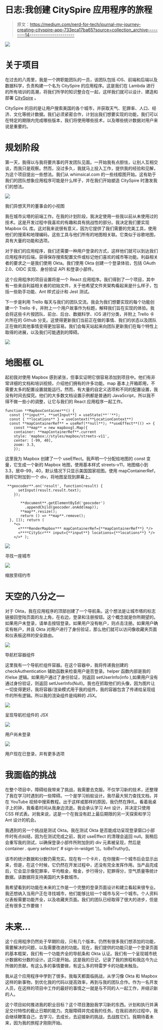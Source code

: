 # 日志:我创建 CitySpire 应用程序的旅程

> 原文：<https://medium.com/nerd-for-tech/journal-my-journey-creating-cityspire-app-733eca17ba65?source=collection_archive---------14----------------------->

![](img/d47fd008fa425ef18e8de02e9287f34d.png)

# 关于项目

在过去的八周里，我是一个跨职能团队的一员，该团队包括 iOS、前端和后端以及数据科学，负责构建一个名为 CitySpire 的应用程序。这是我们在 Lambda 进行的所有培训的高潮，将我们所学的知识整合在一起，这样我们就可以设计、建造和部署 [CitySpire](https://github.com/sjeremich23/cityspire-d-fe) 。

CitySpire 的目的是让用户搜索美国的各个城市，并获取天气、犯罪率、人口、经济、文化等统计数据。我们必须紧密合作，计划出我们想要实现的功能，我们可以在特定的期限内完成哪些版本，我们将使用哪些技术，以及哪些统计数据对用户来说是重要的。

# 规划阶段

第一天，我得以与我将要共事的开发团队见面。一开始我有点胆怯，让别人互相交谈，而我只是观察。然而，没过多久，我就马上投入工作，提供我的经验和见解，为这个项目提出一些想法。我们从 whimsical.com 的一些线框图开始。这有助于我们的团队想象应用程序可能是什么样子，并在我们开始塑造 CitySpire 时激发我们的想法。

![](img/5a96d273d3c1ed097243468be867872a.png)

我们异想天开的董事会的小视图

我在城市尖塔的前端工作。在我的计划阶段，我决定使用一些我以前从未使用过的技术。这是开发过程中我喜欢的有趣和具有挑战性的部分。我决定我们要实现 Mapbox GL 库。这对我来说很有意义，因为它提供了我们需要的完美工具，使用他们的搜索和地理编码，这些工具与他们所有的地图相关联。它类似于谷歌地图，具有大量的功能和选项。

对于我们的应用程序，我们还需要一种用户登录的方式，这样他们就可以到达我们应用程序的后端，获得保存搜索配置文件或标记他们喜欢的城市等功能。利益相关者的要求之一是我们使用 Okta。我们使用 Okta 创建一个登录体验，包括 OAuth 2.0、OIDC 实现、身份验证 API 和登录小部件。

这个应用程序的项目设置将是一个 React 应用程序。我们得到了一个项目，其中有一些来自利益相关者的初始文件，关于他希望文件夹架构看起来是什么样子，包括一些助手功能、Ant 样式设计和 Jest 测试。

下一步是利用 Trello 每天与我们的团队交流。我会为我们想要实现的每个功能创建一个 Trello 卡，并附上一个用户故事作为标题，解释我们旨在实现的体验。我会将这些卡片按团队、前台、后台、数据科学、iOS 进行分类，并附上 Trello 卡片所在的 Github 分支。这使得更新我们当前正在做的事情、我们的状态以及团队正在做的其他事情变得更加容易。我们会每天站起来向团队更新我们在每个特性上取得的进展，以及我们可能遇到的障碍。

![](img/02e9eac099ef7b04cfd08b38cad11679.png)

# 地图框 GL

起初我对使用 Mapbox 感到紧张，但事实证明它很容易添加到项目中。他们有非常详细的文档和培训视频，介绍他们拥有的许多功能。map 基本上开箱即用，不需要太多的配置设置就能运行。然而，有大量的自定义选项和不同的配置设置，我没有时间去探究。他们的大多数文档设置示例都是普通的 JavaScript，所以我不得不做一些小的调整，让它与我们的 React 应用程序一起工作。

```
function **MapboxContainer**() {
  const [**input**, **setInput**] = useState(**''**);
  const { **locations** } = useContext(**LocationContext**)
  const **mapContainerRef** = useRef(**null**); **useEffect**(() => {
    const **map** = new mapboxgl.Map({
    container: **mapContainerRef**.current
    style: 'mapbox://styles/mapbox/streets-v11',
    center: [-99, 40],
    zoom: 3.3,
    });
```

这里我为 Mapbox 创建了一个 useEffect。我声明一个分配给地图的 const 变量，它生成一个新的 Mapbox 地图，使用基本样式 streets-v11，地图缩小到 3.3，居中-99，40，默认情况下只显示美国国家视图。使用 mapContainerRef，我将它附加到一个 div，将地图呈现到屏幕上。

```
 **geocoder**.on('result', function(result) {
      setInput(result.result.text);
    });        

       **document**.getElementById('geocoder')
         .appendChild(geocoder.onAdd(map));
       **map**.resize();
       return () => **map**.remove();
  }, []); return (
    *<>
      <****RenderMapbox*** mapContainerRef={**mapContainerRef**} */>
      <****CityScr*** input={**input**} locations={**locations**} */>
    </>* );
```

![](img/b9b052a0c454959ef0deb3b45e1f15f4.png)

寻找一座城市

![](img/e4ff9c910a1458266b087f71c0500131.png)

缩放至纽约市

# 天空的八分之一

对于 Okta，我在应用程序的顶部创建了一个导航条。这个想法是让城市塔的标志链接回登陆页面的左上角，在右边，登录和注册按钮。这个概念就是你所期望的。如果用户未登录，请单击按钮登录。如果用户没有帐户，则点击注册。如果用户确实有帐户，并且 Okta 对用户进行了身份验证，那么他们就可以访问像收藏夹页面和仪表板这样的安全路由。

![](img/3ef5969cbcbc0c5d3f819f0a81fd22f4.png)

导航栏容器组件

这里我有一个导航栏组件容器。在这个容器中，我将传递我创建的 checkAuthentication 辅助函数来检查用户是否登录。helper 函数内部是我的 if/else 逻辑。如果用户通过了身份验证，则返回 setUserInfo(info ),如果用户没有通过身份验证，则返回 setUserInfo(Null)。我也在抓取他们的头像，因为图片让一切变得更好。我将容器/渲染模式用于我的组件。我的容器包含了传递给呈现组件的所有逻辑。所以我的渲染组件是纯粹的 JSX。

![](img/8e7a4267d4ac9a91f9fa1fc8f441db7c.png)

呈现导航栏组件的 JSX

![](img/b95c466c82de9251a6d4268c1af456ab.png)

用户尚未登录

![](img/f8681140460359ab5fdc2532358a867a.png)

用户现在已登录，并有更多选项

# **我面临的挑战**

在整个项目中，障碍给我带来了挑战，我需要去克服。不仅学习新的技术，还整理了我在学习时遇到的一些障碍。一个是学习蚂蚁设计。我尽最大努力查找文档，并在 YouTube 视频中搜索教程。出于这样或那样的原因，我仍然在挣扎。看着我桌子上的钟，我看着时间从我身边流逝。我会承认学习 Ant 设计，并决定只使用 CSS 样式表。对我来说，这是一个在我没有赶上最后期限的另一天探索和学习 Ant 设计的机会。

我遇到的另一个挑战是测试 Okta。我在测试 Okta 是否能成功呈现登录窗口小部件时有点纠结，因为在测试完成之前，我对 useEffect 的清理会返回 null。我稍后会重写我的测试，以确保登录小部件所附加到的 div 元素被呈现，然后是 container . query selector(' # sign-in-widget '))。toBeTruthy()。

该市的统计数据和分数仍需充实。现在有一个卡片，在你搜索一个城市后会显示出来，但是，在这个时候，它仍然在开发过程中，还没有完全发挥作用。当产品完成后，它会显示像犯罪率，平均租金，租金，步行得分，犯罪得分，空气质量等统计数据。该数据将支持美国的大多数城市。

我希望看到的功能在未来的工作是一个完整的登录页面设计和建立看起来很专业。我还想纳入当用户正在寻找城市，他们能够比较一个城市与另一个城市。个人资料仪表板需要功能齐全，以及收藏夹页面。我们的团队已经取得了很大的进步，但是还有很多工作要做！

# **未来…**

这个应用程序仍然处于早期阶段，只有几个版本。仍然有很多我们想添加的功能，需要解决的问题，以及需要改进的功能。现在，我们提供的功能只是一个登录页面的基本框架，我们有一个功能齐全的导航条和 Okta 认证。我们有一个呈现城市统计数据和分数的设计。这只是开始。这是我的日记，记录了我的旅程和我迄今为止所做的贡献。有这么多的事情要做，有这么多的特雷罗卡的功能未触及。

我从这个应用程序中学到了很多。我每天都面临挑战，从学习像 Okta 和 Mapbox 这样的新事物，到优化我的代码以提高效率，再到与我的团队合作。作为一名开发人员，在这样的项目中工作的最好的事情之一就是与不同的人一起工作，并结识新的人。

这个项目如何推进我的职业目标？这个项目激励我学习新的东西。计划和执行并满足交付特性的截止日期的能力。克服障碍并完成我的任务。在我前进的过程中，我会继续鞭策自己，去学习，去成长，去迎接新的挑战，去战胜它们。我期待着未来，因为我的旅程才刚刚开始。